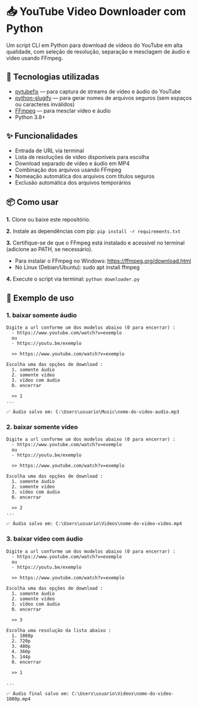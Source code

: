 # 📥 YouTube Video Downloader com Python

Um script CLI em Python para download de vídeos do YouTube em alta qualidade, com seleção de resolução, separação e mesclagem de áudio e vídeo usando FFmpeg.

## 🧰 Tecnologias utilizadas
- [pytubefix](https://github.com/rohit-px/pytubefix) — para captura de streams de vídeo e áudio do YouTube
- [python-slugify](https://github.com/un33k/python-slugify) — para gerar nomes de arquivos seguros (sem espaços ou caracteres inválidos)
- [FFmpeg](https://ffmpeg.org/) — para mesclar vídeo e áudio
- Python 3.8+

## ✨ Funcionalidades
- Entrada de URL via terminal
- Lista de resoluções de vídeo disponíveis para escolha
- Download separado de vídeo e áudio em MP4
- Combinação dos arquivos usando FFmpeg
- Nomeação automática dos arquivos com títulos seguros
- Exclusão automática dos arquivos temporários

## 📦 Como usar

**1.** Clone ou baixe este repositório.

**2.** Instale as dependências com pip: `pip install -r requirements.txt`

**3.** Certifique-se de que o FFmpeg está instalado e acessível no terminal (adicione ao PATH, se necessário).

  - Para instalar o FFmpeg no Windows: https://ffmpeg.org/download.html
  - No Linux (Debian/Ubuntu): sudo apt install ffmpeg

**4.** Execute o script via terminal: `python downloader.py`

## 📸 Exemplo de uso

### 1. baixar somente áudio
```
Digite a url conforme um dos modelos abaixo (0 para encerrar) :
  - https://www.youtube.com/watch?v=exemplo
  ou
  - https://youtu.be/exemplo

  >> https://www.youtube.com/watch?v=exemplo

Escolha uma das opções de download :
  1. somente áudio
  2. somente vídeo
  3. vídeo com áudio
  0. encerrar

  >> 1
...

✅ Áudio salvo em: C:\Users\usuario\Music\nome-do-video-audio.mp3
```

### 2. baixar somente vídeo
```
Digite a url conforme um dos modelos abaixo (0 para encerrar) :
  - https://www.youtube.com/watch?v=exemplo
  ou
  - https://youtu.be/exemplo

  >> https://www.youtube.com/watch?v=exemplo

Escolha uma das opções de download :
  1. somente áudio
  2. somente vídeo
  3. vídeo com áudio
  0. encerrar

  >> 2
...

✅ Áudio salvo em: C:\Users\usuario\Videos\nome-do-video-video.mp4
```

### 3. baixar vídeo com áudio
```
Digite a url conforme um dos modelos abaixo (0 para encerrar) :
  - https://www.youtube.com/watch?v=exemplo
  ou
  - https://youtu.be/exemplo

  >> https://www.youtube.com/watch?v=exemplo

Escolha uma das opções de download :
  1. somente áudio
  2. somente vídeo
  3. vídeo com áudio
  0. encerrar

  >> 3

Escolha uma resolução da lista abaixo :
  1. 1080p
  2. 720p
  3. 480p
  4. 360p
  5. 144p
  0. encerrar

  >> 1

...

✅ Áudio final salvo em: C:\Users\usuario\Videos\nome-do-video-1080p.mp4
```
